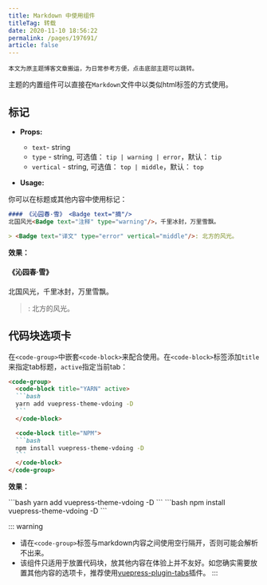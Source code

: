 ```yaml
---
title: Markdown 中使用组件
titleTag: 转载
date: 2020-11-10 18:56:22
permalink: /pages/197691/
article: false
---
```



`本文为原主题博客文章搬运，为日常参考方便，点击底部主题可以跳转。`

主题的内置组件可以直接在`Markdown`文件中以类似html标签的方式使用。

## 标记
- **Props:**
    - `text`- string
    - `type` - string, 可选值： `tip | warning | error`，默认： `tip`
    - `vertical` - string, 可选值： `top | middle`，默认： `top`

- **Usage:**

你可以在标题或其他内容中使用标记：
```md
#### 《沁园春·雪》 <Badge text="摘"/>
北国风光<Badge text="注释" type="warning"/>，千里冰封，万里雪飘。

> <Badge text="译文" type="error" vertical="middle"/>: 北方的风光。
```
**效果：**
#### 《沁园春·雪》 <Badge text="摘"/>
北国风光<Badge text="注释" type="warning"/>，千里冰封，万里雪飘。

> <Badge text="译文" type="error" vertical="middle"/>: 北方的风光。

## 代码块选项卡 <Badge text="v1.8.0 +"/>

在`<code-group>`中嵌套`<code-block>`来配合使用。在`<code-block>`标签添加`title`来指定tab标题，`active`指定当前tab：

````md
<code-group>
  <code-block title="YARN" active>
  ```bash
  yarn add vuepress-theme-vdoing -D
  ```
  </code-block>

  <code-block title="NPM">
  ```bash
  npm install vuepress-theme-vdoing -D
  ```
  </code-block>
</code-group>
````

**效果：**

<code-group>
  <code-block title="YARN" active>
  ```bash
  yarn add vuepress-theme-vdoing -D
  ```
  </code-block>

  <code-block title="NPM">
  ```bash
  npm install vuepress-theme-vdoing -D
  ```
  </code-block>
</code-group>

::: warning
- 请在`<code-group>`标签与markdown内容之间使用空行隔开，否则可能会解析不出来。
- 该组件只适用于放置代码块，放其他内容在体验上并不友好。如您确实需要放置其他内容的选项卡，推荐使用[vuepress-plugin-tabs](https://superbiger.github.io/vuepress-plugin-tabs)插件。
:::
